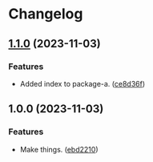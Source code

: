 # Changelog

## [1.1.0](https://github.com/kinyoklion/release-please-monorepo-tests/compare/package-a-v1.0.0...package-a-v1.1.0) (2023-11-03)


### Features

* Added index to package-a. ([ce8d36f](https://github.com/kinyoklion/release-please-monorepo-tests/commit/ce8d36f24f32ffb54c696b66ab5dd7880ea4cdf7))

## 1.0.0 (2023-11-03)


### Features

* Make things. ([ebd2210](https://github.com/kinyoklion/release-please-monorepo-tests/commit/ebd2210b8093e0c929bd5ec65b3ccc45f8370902))

